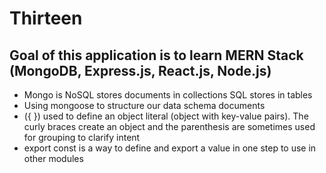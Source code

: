 # Thirteen

## Goal of this application is to learn MERN Stack (MongoDB, Express.js, React.js, Node.js)

- Mongo is NoSQL stores documents in collections SQL stores in tables
- Using mongoose to structure our data schema documents
- ({ }) used to define an object literal (object with key-value pairs). The curly braces create an object and the parenthesis are sometimes used for grouping to clarify intent 
- export const is a way to define and export a value in one step to use in other modules 